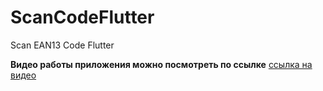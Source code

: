 # ScanCodeFlutter
Scan EAN13 Code Flutter

__Видео работы приложения можно посмотреть по ссылке__
[ссылка на видео](https://youtu.be/syrGPPekLHQ)
